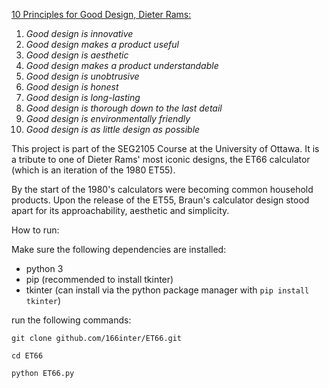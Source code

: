 [10 Principles for Good Design, Dieter Rams:](https://ifworlddesignguide.com/design-specials/dieter-rams-10-principles-for-good-design)

1. *Good design is innovative*
2. *Good design makes a product useful*
3. *Good design is aesthetic*
4. *Good design makes a product understandable*
5. *Good design is unobtrusive*
6. *Good design is honest*
7. *Good design is long-lasting*
8. *Good design is thorough down to the last detail*
9. *Good design is environmentally friendly*
10. *Good design is as little design as possible*

This project is part of the SEG2105 Course at the University of Ottawa. It is a tribute to one of Dieter Rams' most iconic designs, the ET66 calculator (which is an iteration of the 1980 ET55).

By the start of the 1980's calculators were becoming common household products. Upon the release of the ET55, Braun's calculator design stood apart for its approachability, aesthetic and simplicity.



How to run:

Make sure the following dependencies are installed:

   * python 3
   * pip (recommended to install tkinter)
   * tkinter (can install via the python package manager with `pip install tkinter`)


run the following commands:

   `git clone github.com/166inter/ET66.git`

   `cd ET66`

   `python ET66.py`
